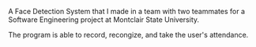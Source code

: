 A Face Detection System that I made in a team with two teammates for a Software Engineering project at Montclair State University.

The program is able to record, recongize, and take the user's attendance.
